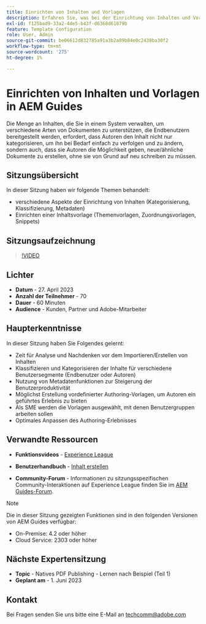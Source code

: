 ```yaml
---
title: Einrichten von Inhalten und Vorlagen
description: Erfahren Sie, was bei der Einrichtung von Inhalten und Vorlagen in AEM Guides zu beachten ist.
exl-id: f125bad9-33a2-4de5-b43f-d6368d61879b
feature: Template Configuration
role: User, Admin
source-git-commit: be06612d832785a91a3b2a89b84e0c2438ba30f2
workflow-type: tm+mt
source-wordcount: '275'
ht-degree: 1%

---
```


# Einrichten von Inhalten und Vorlagen in AEM Guides

Die Menge an Inhalten, die Sie in einem System verwalten, um verschiedene Arten von Dokumenten zu unterstützen, die Endbenutzern bereitgestellt werden, erfordert, dass Autoren den Inhalt nicht nur kategorisieren, um ihn bei Bedarf einfach zu verfolgen und zu ändern, sondern auch, dass sie Autoren die Möglichkeit geben, neue/ähnliche Dokumente zu erstellen, ohne sie von Grund auf neu schreiben zu müssen.


## Sitzungsübersicht

In dieser Sitzung haben wir folgende Themen behandelt:
- verschiedene Aspekte der Einrichtung von Inhalten (Kategorisierung, Klassifizierung, Metadaten)
- Einrichten einer Inhaltsvorlage (Themenvorlagen, Zuordnungsvorlagen, Snippets)



## Sitzungsaufzeichnung

>[!VIDEO](https://video.tv.adobe.com/v/3419004/guides-templates-author-templates?quality=12&learn=on)


## Lichter

- **Datum** - 27. April 2023
- **Anzahl der Teilnehmer** - 70
- **Dauer** - 60 Minuten
- **Audience** - Kunden, Partner und Adobe-Mitarbeiter


## Haupterkenntnisse

In dieser Sitzung haben Sie Folgendes gelernt:
- Zeit für Analyse und Nachdenken vor dem Importieren/Erstellen von Inhalten
- Klassifizieren und Kategorisieren der Inhalte für verschiedene Benutzersegmente (Endbenutzer oder Autoren)
- Nutzung von Metadatenfunktionen zur Steigerung der Benutzerproduktivität
- Möglichst Erstellung vordefinierter Authoring-Vorlagen, um Autoren ein geführtes Erlebnis zu bieten
- Als SME werden die Vorlagen ausgewählt, mit denen Benutzergruppen arbeiten sollen
- Optimales Anpassen des Authoring-Erlebnisses



## Verwandte Ressourcen

- **Funktionsvideos** - [Experience League](https://experienceleague.adobe.com/docs/experience-manager-guides-learn/videos/advanced-user-guide/folder-profiles.html?lang=de)

- **Benutzerhandbuch** - [Inhalt erstellen](https://help.adobe.com/en_US/xml-documentation-for-adobe-experience-manager/index.html#t=DXML-master-map%2Freports-intro.html)

- **Community-Forum** - Informationen zu sitzungsspezifischen Community-Interaktionen auf Experience League finden Sie im [AEM Guides-Forum](https://experienceleaguecommunities.adobe.com/t5/experience-manager-guides/bd-p/xml-documentation-discussions?profile.language=de).

>[!NOTE]
>
> Die in dieser Sitzung gezeigten Funktionen sind in den folgenden Versionen von AEM Guides verfügbar:
> - On-Premise: 4.2 oder höher
> - Cloud Service: 2303 oder höher


## Nächste Expertensitzung

- **Topic** - Natives PDF Publishing - Lernen nach Beispiel (Teil 1)
- **Geplant am** - 1. Juni 2023


## Kontakt

Bei Fragen senden Sie uns bitte eine E-Mail an <techcomm@adobe.com>
